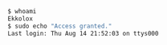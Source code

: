                                                                
```bash
$ whoami
Ekkolox
$ sudo echo "Access granted."
Last login: Thu Aug 14 21:52:03 on ttys000

